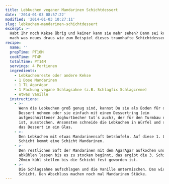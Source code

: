 ```yaml
---
title: Lebkuchen veganer Mandarinen Schichtdessert
date: '2014-01-03 08:57:22'
modified: '2014-01-03 10:27:11'
slug: lebkuchen-mandarinen-schichtdessert
excerpt: >-
  Habt Ihr noch Kekse übrig und keiner kann sie mehr sehen? Dann sei kreativ und
  mach was neues draus wie zum Beispiel dieses traumhafte Schichtdessert!
recipe:
  name: ''
  prepTime: PT10M
  cookTime: PT4M
  totalTime: PT14M
  servings: 4 Portionen
  ingredients:
    - Lebkuchenreste oder andere Kekse
    - 1 Dose Mandarinen
    - 1 TL AgarAgar
    - 1 Packung vegane Schlagsahne (z.B. Schlagfix Schlagcreme)
    - etwas Vanille
  instructions:
    - >-
      Wenn die Lebkuchen groß genug sind, kannst Du sie als Boden für das
      Dessert nehmen oder sie einfach mit einem Dessertring (ein
      aufgeschnittener Joghurtbecher tut´s auch), der für den Turmbau notwendig
      ist, ausstechen. Ansonsten schneide die Lebkuchen in Würfel und schichte
      das Dessert in ein Glas.
    - >-
      Den Lebkuchen mit etwas Mandarinensaft beträufeln. Auf diese 1. Lebkuchen
      Schicht kommt eine Schicht Mandarinen.
    - >-
      Den restlichen Saft der Mandarinen mit dem AgarAgar aufkochen und danach
      abkühlen lassen bis es zu stocken beginnt, das ergibt die 3. Schicht. Für
      20min kühl stellen bis die Schicht fest geworden ist.
    - >-
      Die Schlagsahne aufschlagen und die Vanille untermischen. Das wird die 4.
      Schicht. Den Abschluss machen noch mal Mandarinen Stücke.
---
```


[<!-- Image removed (no copyright): schichtdessert.jpg -->](https://www.veganblatt.com/i/schichtdessert.jpg)
